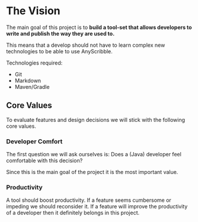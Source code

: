 # The Vision

The main goal of this project is to **build a tool-set that allows
developers to write and publish the way they are used to.**

This means that a develop should not have to learn complex new
technologies to be able to use AnyScribble.

Technologies required:

* Git
* Markdown
* Maven/Gradle

## Core Values

To evaluate features and design decisions we will stick with the following
core values.

### Developer Comfort
The first question we will ask ourselves is: Does a (Java) developer feel
comfortable with this decision?

Since this is the main goal of the project it is the most important value.

### Productivity
A tool should boost productivity. If a feature seems cumbersome or
impeding we should reconsider it. If a feature will improve the productivity
of a developer then it definitely belongs in this project.

